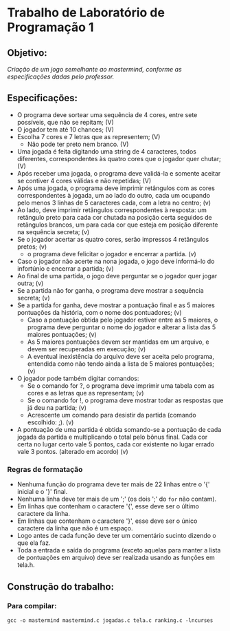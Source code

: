 # Trabalho de Laboratório de Programação 1
## Objetivo:

_Criação de um jogo semelhante ao mastermind, conforme as especificações dadas pelo professor._

## Especificações:
 
* O programa deve sortear uma sequência de 4 cores, entre sete possíveis, que não se repitam; (V)
* O jogador tem até 10 chances; (V)
* Escolha 7 cores e 7 letras que as representem; (V)
    * Não pode ter preto nem branco. (V)
* Uma jogada é feita digitando uma string de 4 caracteres, todos diferentes, correspondentes às quatro cores que o jogador quer chutar; (V)
* Após receber uma jogada, o programa deve validá-la e somente aceitar se contiver 4 cores válidas e não repetidas; (V)
* Após uma jogada, o programa deve imprimir retângulos com as cores correspondentes à jogada, um ao lado do outro, cada um ocupando pelo menos 3 linhas de 5 caracteres cada, com a letra no centro; (v)
* Ao lado, deve imprimir retângulos correspondentes à resposta: um retângulo preto para cada cor chutada na posição certa seguidos de retângulos brancos, um para cada cor que esteja em posição diferente na sequência secreta; (v)
* Se o jogador acertar as quatro cores, serão impressos 4 retângulos pretos; (v)
    * o programa deve felicitar o jogador e encerrar a partida. (v)
* Caso o jogador não acerte na nona jogada, o jogo deve informá-lo do infortúnio e encerrar a partida; (v)
* Ao final de uma partida, o jogo deve perguntar se o jogador quer jogar outra; (v)
* Se a partida não for ganha, o programa deve mostrar a sequência secreta; (v)
* Se a partida for ganha, deve mostrar a pontuação final e as 5 maiores pontuações da história, com o nome dos pontuadores; (v)
  * Caso a pontuação obtida pelo jogador estiver entre as 5 maiores, o programa deve perguntar o nome do jogador e alterar a lista das 5 maiores pontuações; (v)
  * As 5 maiores pontuações devem ser mantidas em um arquivo, e devem ser recuperadas em execução; (v)
  * A eventual inexistência do arquivo deve ser aceita pelo programa, entendida como não tendo ainda a lista de 5 maiores pontuações; (v)
* O jogador pode também digitar comandos:
    * Se o comando for ?, o programa deve imprimir uma tabela com as cores e as letras que as representam; (v)
    * Se o comando for !, o programa deve mostrar todar as respostas que já deu na partida; (v)
    * Acrescente um comando para desistir da partida (comando escolhido: ;). (v)
* A pontuação de uma partida é obtida somando-se a pontuação de cada jogada da partida e multiplicando o total pelo bônus final. Cada cor certa no lugar certo vale 5 pontos, cada cor existente no lugar errado vale 3 pontos. (alterado em acordo) (v)

### Regras de formatação

- Nenhuma função do programa deve ter mais de 22 linhas entre o '{' inicial e o '}' final.
- Nenhuma linha deve ter mais de um ';' (os dois ';' do `for` não contam).
- Em linhas que contenham o caractere '{', esse deve ser o último caractere da linha.
- Em linhas que contenham o caractere '}', esse deve ser o único caractere da linha que não é um espaço.
- Logo antes de cada função deve ter um comentário sucinto dizendo o que ela faz.
- Toda a entrada e saída do programa (exceto aquelas para manter a lista de pontuações em arquivo) deve ser realizada usando as funções em tela.h.

## Construção do trabalho:
### Para compilar:
```
gcc -o mastermind mastermind.c jogadas.c tela.c ranking.c -lncurses
```